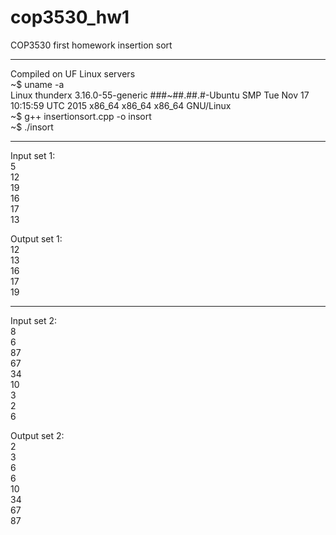 # cop3530_hw1
COP3530 first homework insertion sort

-------------------------------------
Compiled on UF Linux servers<br>
~$ uname -a<br>
Linux thunderx 3.16.0-55-generic ###~##.##.#-Ubuntu SMP Tue Nov 17 10:15:59 UTC 2015 x86_64 x86_64 x86_64 GNU/Linux<br>
~$ g++ insertionsort.cpp -o insort<br>
~$ ./insort<br>

-------------------------------------
Input set 1:<br>
5<br>
12<br>
19<br>
16<br>
17<br>
13<br>

Output set 1:<br>
12<br>
13<br>
16<br>
17<br>
19<br>

-------------------------------------
Input set 2:<br>
8<br>
6<br>
87<br>
67<br>
34<br>
10<br>
3<br>
2<br>
6<br>

Output set 2:<br>
2<br>
3<br>
6<br>
6<br>
10<br>
34<br>
67<br>
87<br>
